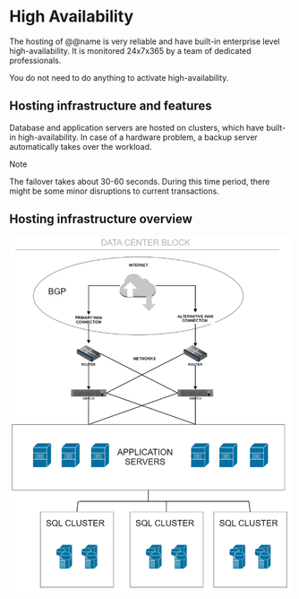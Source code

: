 # High Availability

The hosting of @@name is very reliable and have built-in enterprise level high-availability.
It is monitored 24x7x365 by a team of dedicated professionals.

You do not need to do anything to activate high-availability.

## Hosting infrastructure and features

Database and application servers are hosted on clusters, which have built-in high-availability.
In case of a hardware problem, a backup server automatically takes over the workload.

> [!note]
> The failover takes about 30-60 seconds.
> During this time period, there might be some minor disruptions to current transactions.

## Hosting infrastructure overview

![High Availability](high-availability.png)
